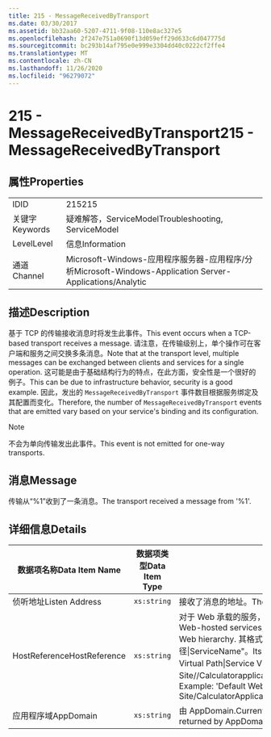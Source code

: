 ```yaml
---
title: 215 - MessageReceivedByTransport
ms.date: 03/30/2017
ms.assetid: bb32aa60-5207-4711-9f08-110e8ac327e5
ms.openlocfilehash: 2f247e751a0690f13d059eff29d633c6d047775d
ms.sourcegitcommit: bc293b14af795e0e999e3304dd40c0222cf2ffe4
ms.translationtype: MT
ms.contentlocale: zh-CN
ms.lasthandoff: 11/26/2020
ms.locfileid: "96279072"
---
```

# <a name="215---messagereceivedbytransport"></a><span data-ttu-id="75faa-102">215 - MessageReceivedByTransport</span><span class="sxs-lookup"><span data-stu-id="75faa-102">215 - MessageReceivedByTransport</span></span>

## <a name="properties"></a><span data-ttu-id="75faa-103">属性</span><span class="sxs-lookup"><span data-stu-id="75faa-103">Properties</span></span>  
  
|||  
|-|-|  
|<span data-ttu-id="75faa-104">ID</span><span class="sxs-lookup"><span data-stu-id="75faa-104">ID</span></span>|<span data-ttu-id="75faa-105">215</span><span class="sxs-lookup"><span data-stu-id="75faa-105">215</span></span>|  
|<span data-ttu-id="75faa-106">关键字</span><span class="sxs-lookup"><span data-stu-id="75faa-106">Keywords</span></span>|<span data-ttu-id="75faa-107">疑难解答，ServiceModel</span><span class="sxs-lookup"><span data-stu-id="75faa-107">Troubleshooting, ServiceModel</span></span>|  
|<span data-ttu-id="75faa-108">Level</span><span class="sxs-lookup"><span data-stu-id="75faa-108">Level</span></span>|<span data-ttu-id="75faa-109">信息</span><span class="sxs-lookup"><span data-stu-id="75faa-109">Information</span></span>|  
|<span data-ttu-id="75faa-110">通道</span><span class="sxs-lookup"><span data-stu-id="75faa-110">Channel</span></span>|<span data-ttu-id="75faa-111">Microsoft-Windows-应用程序服务器-应用程序/分析</span><span class="sxs-lookup"><span data-stu-id="75faa-111">Microsoft-Windows-Application Server-Applications/Analytic</span></span>|  
  
## <a name="description"></a><span data-ttu-id="75faa-112">描述</span><span class="sxs-lookup"><span data-stu-id="75faa-112">Description</span></span>  

 <span data-ttu-id="75faa-113">基于 TCP 的传输接收消息时将发生此事件。</span><span class="sxs-lookup"><span data-stu-id="75faa-113">This event occurs when a TCP-based transport receives a message.</span></span> <span data-ttu-id="75faa-114">请注意，在传输级别上，单个操作可在客户端和服务之间交换多条消息。</span><span class="sxs-lookup"><span data-stu-id="75faa-114">Note that at the transport level, multiple messages can be exchanged between clients and services for a single operation.</span></span> <span data-ttu-id="75faa-115">这可能是由于基础结构行为的特点，在此方面，安全性是一个很好的例子。</span><span class="sxs-lookup"><span data-stu-id="75faa-115">This can be due to infrastructure behavior, security is a good example.</span></span> <span data-ttu-id="75faa-116">因此，发出的 `MessageReceivedByTransport` 事件数目根据服务绑定及其配置而变化。</span><span class="sxs-lookup"><span data-stu-id="75faa-116">Therefore, the number of `MessageReceivedByTransport` events that are emitted vary based on your service's binding and its configuration.</span></span>  
  
> [!NOTE]
> <span data-ttu-id="75faa-117">不会为单向传输发出此事件。</span><span class="sxs-lookup"><span data-stu-id="75faa-117">This event is not emitted for one-way transports.</span></span>  
  
## <a name="message"></a><span data-ttu-id="75faa-118">消息</span><span class="sxs-lookup"><span data-stu-id="75faa-118">Message</span></span>  

 <span data-ttu-id="75faa-119">传输从“%1”收到了一条消息。</span><span class="sxs-lookup"><span data-stu-id="75faa-119">The transport received a message from '%1'.</span></span>  
  
## <a name="details"></a><span data-ttu-id="75faa-120">详细信息</span><span class="sxs-lookup"><span data-stu-id="75faa-120">Details</span></span>  
  
|<span data-ttu-id="75faa-121">数据项名称</span><span class="sxs-lookup"><span data-stu-id="75faa-121">Data Item Name</span></span>|<span data-ttu-id="75faa-122">数据项类型</span><span class="sxs-lookup"><span data-stu-id="75faa-122">Data Item Type</span></span>|<span data-ttu-id="75faa-123">描述</span><span class="sxs-lookup"><span data-stu-id="75faa-123">Description</span></span>|  
|--------------------|--------------------|-----------------|  
|<span data-ttu-id="75faa-124">侦听地址</span><span class="sxs-lookup"><span data-stu-id="75faa-124">Listen Address</span></span>|`xs:string`|<span data-ttu-id="75faa-125">接收了消息的地址。</span><span class="sxs-lookup"><span data-stu-id="75faa-125">The address that received the message.</span></span>|  
|<span data-ttu-id="75faa-126">HostReference</span><span class="sxs-lookup"><span data-stu-id="75faa-126">HostReference</span></span>|`xs:string`|<span data-ttu-id="75faa-127">对于 Web 承载的服务，此字段唯一标识 Web 层次结构中的服务。</span><span class="sxs-lookup"><span data-stu-id="75faa-127">For Web-hosted services, this field uniquely identifies the service in the Web hierarchy.</span></span> <span data-ttu-id="75faa-128">其格式定义为 "网站名称应用程序虚拟路径&#124;服务虚拟路径&#124;ServiceName"。</span><span class="sxs-lookup"><span data-stu-id="75faa-128">Its format is defined as 'Web Site Name Application Virtual Path&#124;Service Virtual Path&#124;ServiceName'.</span></span> <span data-ttu-id="75faa-129">示例： "Default Web Site//Calculatorapplication&#124;/CalculatorService.svc&#124;CalculatorService"。</span><span class="sxs-lookup"><span data-stu-id="75faa-129">Example: 'Default Web Site/CalculatorApplication&#124;/CalculatorService.svc&#124;CalculatorService'.</span></span>|  
|<span data-ttu-id="75faa-130">应用程序域</span><span class="sxs-lookup"><span data-stu-id="75faa-130">AppDomain</span></span>|`xs:string`|<span data-ttu-id="75faa-131">由 AppDomain.CurrentDomain.FriendlyName 返回的字符串。</span><span class="sxs-lookup"><span data-stu-id="75faa-131">The string returned by AppDomain.CurrentDomain.FriendlyName.</span></span>|
